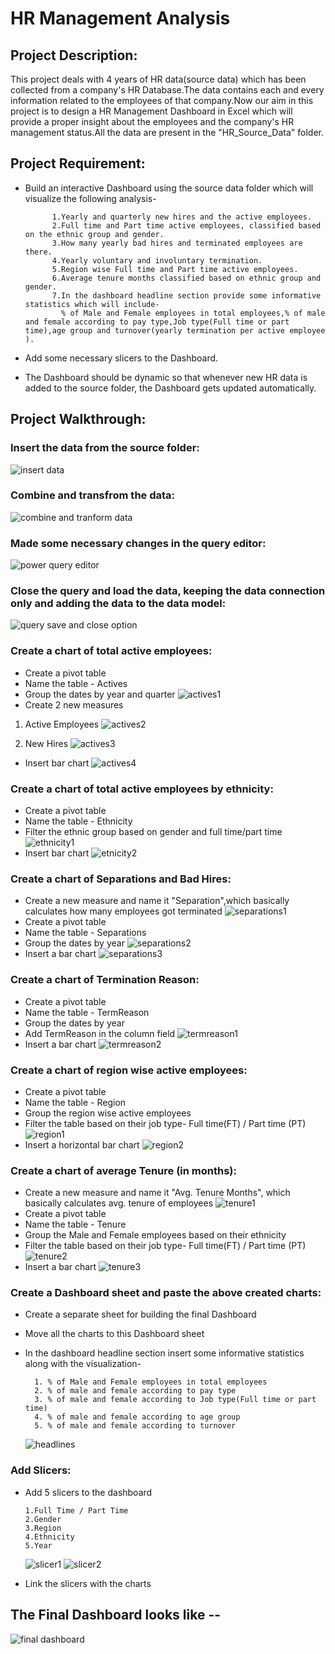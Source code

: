 
# HR Management Analysis 

## Project Description:
This project deals with 4 years of HR data(source data) which has been collected from a company's HR Database.The data contains each and every information related to the employees of that company.Now our aim in this project is to design a HR Management Dashboard in Excel which will provide a proper insight about the employees and the company's HR management status.All the data are present in the "HR_Source_Data" folder.

## Project Requirement:
- Build an interactive Dashboard using the source data folder which will visualize the following analysis-
    
            1.Yearly and quarterly new hires and the active employees.
            2.Full time and Part time active employees, classified based on the ethnic group and gender.
            3.How many yearly bad hires and terminated employees are there.
            4.Yearly voluntary and involuntary termination.
            5.Region wise Full time and Part time active employees.
            6.Average tenure months classified based on ethnic group and gender.
            7.In the dashboard headline section provide some informative statistics which will include-
              % of Male and Female employees in total employees,% of male and female according to pay type,Job type(Full time or part time),age group and turnover(yearly termination per active employee ).
- Add some necessary slicers to the Dashboard.
- The Dashboard should be dynamic so that whenever new HR data is added to the source folder, the Dashboard gets updated automatically.

## Project Walkthrough:
### Insert the data from the source folder:

![insert data](https://user-images.githubusercontent.com/80168505/144270922-ee303a12-1bcc-481a-a2aa-a8f3ef628b15.png)

### Combine and transfrom the data:

![combine and tranform data](https://user-images.githubusercontent.com/80168505/144271297-8276b88e-b2d2-46b1-8be6-5b0ae24e6879.png)

### Made some necessary changes in the query editor:

![power query editor](https://user-images.githubusercontent.com/80168505/144271633-3020e9de-1342-4822-92fd-9bac99e95b57.png)

### Close the query and load the data, keeping the data connection only and adding the data to the data model:

![query save and close option](https://user-images.githubusercontent.com/80168505/144273651-22fa6936-60d0-434f-a8c9-4526e6b427a7.png)

### Create a chart of total active employees:
- Create a pivot table 
- Name the table - Actives
- Group the dates by year and quarter
    ![actives1](https://user-images.githubusercontent.com/80168505/144275798-b42244ea-85c0-481c-a82c-6a3f540191bc.png)
- Create 2 new measures
1. Active Employees
![actives2](https://user-images.githubusercontent.com/80168505/144276665-a8e0cce9-91c5-429e-bde9-7c07491b4125.png)

2. New Hires
![actives3](https://user-images.githubusercontent.com/80168505/144276686-19ca6f08-7dfe-4491-9eeb-c6ec750266f0.png)
- Insert bar chart
![actives4](https://user-images.githubusercontent.com/80168505/144283066-126dae22-d5ca-482e-a8ae-e7a66f7dce23.png)

### Create a chart of total active employees by ethnicity:
- Create a pivot table 
- Name the table - Ethnicity
- Filter the ethnic group based on gender and full time/part time
![ethnicity1](https://user-images.githubusercontent.com/80168505/144284236-93986c85-99b8-4853-88ce-d1b07025b755.png)
- Insert  bar chart
![etnicity2](https://user-images.githubusercontent.com/80168505/144284477-bf689b06-c561-4ac9-9dbe-5a639bf4e6dc.png)
### Create a chart of Separations and Bad Hires:
- Create a new measure and name it "Separation",which basically calculates  how many employees got terminated
![separations1](https://user-images.githubusercontent.com/80168505/144285715-48628ecb-59db-486a-b3e1-e3d9aaff14cf.png)
- Create a pivot table 
- Name the table - Separations
- Group the dates by year
![separations2](https://user-images.githubusercontent.com/80168505/144286666-c394e50f-4d94-486a-9a61-dc3f9f30d2f5.png)
- Insert a bar chart
![separations3](https://user-images.githubusercontent.com/80168505/144286908-97670f5c-72ba-4651-959a-b196c197ca88.png)
### Create a chart of Termination Reason:
- Create a pivot table
- Name the table - TermReason
- Group the dates by year
- Add TermReason in the column field
![termreason1](https://user-images.githubusercontent.com/80168505/144291947-dc6a5d07-75df-4dc7-8b23-9b0a41788966.png)
- Insert a bar chart
![termreason2](https://user-images.githubusercontent.com/80168505/144292126-3d003aa8-b490-43b6-8c6a-a0523f8127b2.png)
### Create a chart of region wise active employees:
- Create a pivot table 
- Name the table - Region
- Group the region wise active employees 
- Filter the table based on their job type- Full time(FT) / Part time (PT)
![region1](https://user-images.githubusercontent.com/80168505/144293033-6a0286a2-c75e-4292-9eb1-de96ae194432.png)
- Insert a horizontal bar chart
![region2](https://user-images.githubusercontent.com/80168505/144293437-59540375-a905-4d29-ad86-24f8f3a62805.png)
### Create a chart of average Tenure (in months):
- Create a new measure and name it "Avg. Tenure Months", which basically calculates avg. tenure of employees
![tenure1](https://user-images.githubusercontent.com/80168505/144294725-8dee23de-d405-4f09-889e-8489c26b07f4.png)
- Create a pivot table
- Name the table - Tenure
- Group the Male and Female employees based on their ethnicity
-  Filter the table based on their job type- Full time(FT) / Part time (PT)
![tenure2](https://user-images.githubusercontent.com/80168505/144295247-354ffd92-462f-4c3d-967e-9898a65f5848.png)
- Insert a bar chart
![tenure3](https://user-images.githubusercontent.com/80168505/144295484-191ec16d-7532-4152-b78e-3c1522f48a93.png)
### Create a Dashboard sheet and paste the above created charts:
- Create a separate sheet for building the final Dashboard
- Move all the charts to this Dashboard sheet
- In the dashboard headline section insert some informative statistics along with the visualization-
        
        1. % of Male and Female employees in total employees
        2. % of male and female according to pay type
        3. % of male and female according to Job type(Full time or part time)
        4. % of male and female according to age group
        5. % of male and female according to turnover 
    ![headlines](https://user-images.githubusercontent.com/80168505/144297101-6d797de6-242c-4463-9262-deddc9208b2f.png)

### Add Slicers:
- Add 5 slicers to the dashboard
  
      1.Full Time / Part Time
      2.Gender
      3.Region
      4.Ethnicity
      5.Year
    ![slicer1](https://user-images.githubusercontent.com/80168505/144298153-0d74b09b-975e-4ad9-a6cf-e7350830d077.png)
    ![slicer2](https://user-images.githubusercontent.com/80168505/144298167-f843f338-9294-4f61-87b0-0336a22de424.png)
- Link the slicers with the charts

## The Final Dashboard looks like --

![final dashboard](https://user-images.githubusercontent.com/80168505/144298816-9173a621-a871-4255-a7ee-e0d870110637.png)







